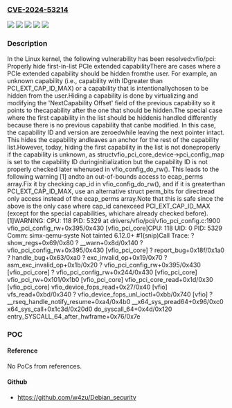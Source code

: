 ### [CVE-2024-53214](https://cve.mitre.org/cgi-bin/cvename.cgi?name=CVE-2024-53214)
![](https://img.shields.io/static/v1?label=Product&message=Linux&color=blue)
![](https://img.shields.io/static/v1?label=Version&message=&color=brightgreen)
![](https://img.shields.io/static/v1?label=Version&message=3.6%20&color=brightgreen)
![](https://img.shields.io/static/v1?label=Version&message=89e1f7d4c66d85f42c3d52ea3866eb10cadf6153%20&color=brightgreen)
![](https://img.shields.io/static/v1?label=Vulnerability&message=n%2Fa&color=blue)

### Description

In the Linux kernel, the following vulnerability has been resolved:vfio/pci: Properly hide first-in-list PCIe extended capabilityThere are cases where a PCIe extended capability should be hidden fromthe user. For example, an unknown capability (i.e., capability with IDgreater than PCI_EXT_CAP_ID_MAX) or a capability that is intentionallychosen to be hidden from the user.Hiding a capability is done by virtualizing and modifying the 'NextCapability Offset' field of the previous capability so it points to thecapability after the one that should be hidden.The special case where the first capability in the list should be hiddenis handled differently because there is no previous capability that canbe modified. In this case, the capability ID and version are zeroedwhile leaving the next pointer intact. This hides the capability andleaves an anchor for the rest of the capability list.However, today, hiding the first capability in the list is not doneproperly if the capability is unknown, as structvfio_pci_core_device->pci_config_map is set to the capability ID duringinitialization but the capability ID is not properly checked later whenused in vfio_config_do_rw(). This leads to the following warning [1] andto an out-of-bounds access to ecap_perms array.Fix it by checking cap_id in vfio_config_do_rw(), and if it is greaterthan PCI_EXT_CAP_ID_MAX, use an alternative struct perm_bits for directread only access instead of the ecap_perms array.Note that this is safe since the above is the only case where cap_id canexceed PCI_EXT_CAP_ID_MAX (except for the special capabilities, whichare already checked before).[1]WARNING: CPU: 118 PID: 5329 at drivers/vfio/pci/vfio_pci_config.c:1900 vfio_pci_config_rw+0x395/0x430 [vfio_pci_core]CPU: 118 UID: 0 PID: 5329 Comm: simx-qemu-syste Not tainted 6.12.0+ #1(snip)Call Trace: <TASK> ? show_regs+0x69/0x80 ? __warn+0x8d/0x140 ? vfio_pci_config_rw+0x395/0x430 [vfio_pci_core] ? report_bug+0x18f/0x1a0 ? handle_bug+0x63/0xa0 ? exc_invalid_op+0x19/0x70 ? asm_exc_invalid_op+0x1b/0x20 ? vfio_pci_config_rw+0x395/0x430 [vfio_pci_core] ? vfio_pci_config_rw+0x244/0x430 [vfio_pci_core] vfio_pci_rw+0x101/0x1b0 [vfio_pci_core] vfio_pci_core_read+0x1d/0x30 [vfio_pci_core] vfio_device_fops_read+0x27/0x40 [vfio] vfs_read+0xbd/0x340 ? vfio_device_fops_unl_ioctl+0xbb/0x740 [vfio] ? __rseq_handle_notify_resume+0xa4/0x4b0 __x64_sys_pread64+0x96/0xc0 x64_sys_call+0x1c3d/0x20d0 do_syscall_64+0x4d/0x120 entry_SYSCALL_64_after_hwframe+0x76/0x7e

### POC

#### Reference
No PoCs from references.

#### Github
- https://github.com/w4zu/Debian_security


